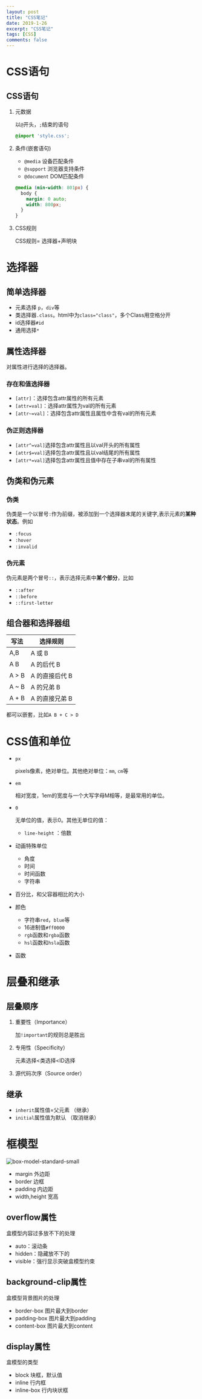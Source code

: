 ```yaml
---
layout: post
title: "CSS笔记"
date: 2019-1-26
excerpt: "CSS笔记"
tags: [CSS]
comments: false
---
```


# CSS语句

## CSS语句

1. 元数据

   以`@`开头，`;`结束的语句

   ```css
   @import 'style.css';
   ```

2. 条件(嵌套语句)

   - `@media` 设备匹配条件
   - `@support` 浏览器支持条件
   - `@document` DOM匹配条件

   ```css
   @media (min-width: 801px) {
     body {
       margin: 0 auto;
       width: 800px;
     }
   }
   ```

   

3. CSS规则

   CSS规则= 选择器+声明块

# 选择器

## 简单选择器

- 元素选择 `p`，`div`等
- 类选择器`.class`。html中为`class="class"`，多个Class用空格分开
- id选择器`#id`
- 通用选择`*`

## 属性选择器

对属性进行选择的选择器。

### 存在和值选择器

- `[attr]`：选择包含attr属性的所有元素
- `[attr=val]`：选择attr属性为val的所有元素
- `[attr~=val]`：选择包含attr属性且属性中含有val的所有元素

### 伪正则选择器

- `[attr^=val]`选择包含attr属性且以val开头的所有属性
- `[attr$=val]`选择包含attr属性且以val结尾的所有属性
- `[attr*=val]`选择包含attr属性且值中存在子串val的所有属性

## 伪类和伪元素

### 伪类

伪类是一个以冒号`:`作为前缀，被添加到一个选择器末尾的关键字,表示元素的**某种状态**。例如

- `:focus`
- `:hover`
- `:invalid`

### 伪元素

伪元素是两个冒号`::`，表示选择元素中**某个部分**，比如

- `::after`
- `::before`
- `::first-letter`

## 组合器和选择器组

| 写法  | 选择规则       |
| ----- | -------------- |
| A,B   | A 或 B         |
| A B   | A 的后代 B     |
| A > B | A 的直接后代 B |
| A ~ B | A 的兄弟 B     |
| A + B | A 的直接兄弟 B |

都可以嵌套，比如`A B + C > D`

# CSS值和单位

- `px`

  pixels像素，绝对单位。其他绝对单位：`mm`, `cm`等

- `em`

  相对宽度，1em的宽度与一个大写字母M相等，是最常用的单位。

- `0`

  无单位的值，表示0。其他无单位的值：

  - `line-height` ：倍数

- 动画特殊单位

  - 角度
  - 时间
  - 时间函数
  - 字符串

- 百分比，和父容器相比的大小

- 颜色

  - 字符串`red`，`blue`等
  - 16进制值`#ff0000`
  - `rgb`函数和`rgba`函数
  - `hsl`函数和`hsla`函数

- 函数

# 层叠和继承

## 层叠顺序

1. 重要性（Importance）

   加`!important`的规则总是胜出

2. 专用性（Specificity）

   元素选择<类选择<ID选择

3. 源代码次序（Source order）

## 继承

- `inherit`属性值=父元素 （继承）
- `initial`属性值为默认 （取消继承）

# 框模型

![box-model-standard-small](../assets/img/mdimg/2019-1-26-CSS笔记/box-model-standard-small.png)

- margin 外边距
- border 边框
- padding 内边距
- width,height 宽高

## overflow属性

盒模型内容过多放不下的处理

- auto：滚动条
- hidden：隐藏放不下的
- visible：强行显示突破盒模型约束

## background-clip属性

盒模型背景图片的处理

- border-box 图片最大到border
- padding-box 图片最大到padding
- content-box 图片最大到content

## display属性

盒模型的类型

- block 块框，默认值
- inline 行内框
- inline-box 行内块状框